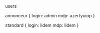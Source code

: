 users 

annonceur {
    login: admin
    mdp: azertyuiop
}

standard {
    login: lidem
    mdp: lidem
}